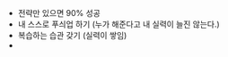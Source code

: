 - 전략만 있으면 90% 성공 
- 내 스스로 푸싀업 하기 (누가 해준다고 내 실력이 늘진 않는다.)
- 복습하는 습관 갖기 (실력이 쌓임)
- 
<!--stackedit_data:
eyJoaXN0b3J5IjpbMTk3MzMyMTgwNF19
-->